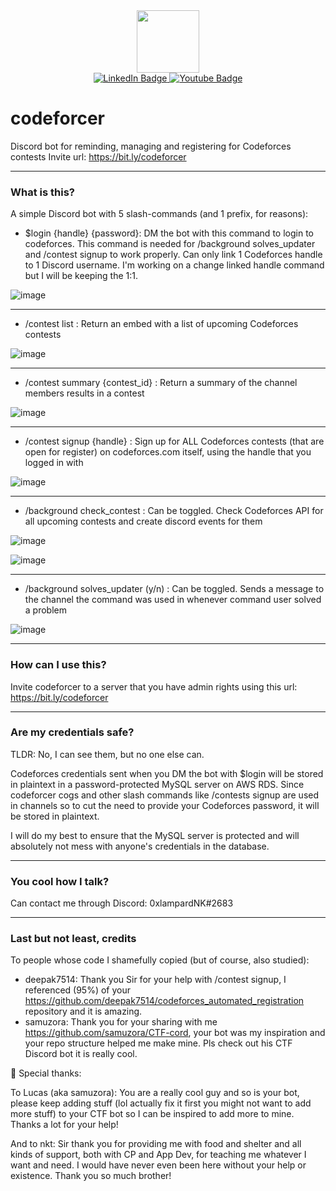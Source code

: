 <div id="header" align="center">
  <img src="https://bit.ly/cf-logo-dis" width="100"/>
</div>

<div id="badges" align="center">
  <a href="https://discord.gg/AThCD7EV">
    <img src="https://img.shields.io/badge/Discord-blue?style=for-the-badge&logo=discord&logoColor=white" alt="LinkedIn Badge"/>
  </a>
  <a href="mailto:nguyenkhackhanhlam@gmail.com">
    <img src="https://img.shields.io/badge/Gmail-red?style=for-the-badge&logo=gmail&logoColor=white" alt="Youtube Badge"/>
  </a>
</div>

<div id="counters" align="center">
  <img src="https://komarev.com/ghpvc/?username=lampardnk&style=flat-square&color=blue" alt=""/>
</div>

# codeforcer
Discord bot for reminding, managing and registering for Codeforces contests
Invite url: https://bit.ly/codeforcer

---

### What is this?
A simple Discord bot with 5 slash-commands (and 1 prefix, for reasons):

- $login {handle} {password}: DM the bot with this command to login to codeforces. This command is needed for /background solves_updater and /contest signup to work properly. Can only link 1 Codeforces handle to 1 Discord username. I'm working on a change linked handle command but I will be keeping the 1:1.  

![image](https://user-images.githubusercontent.com/28803484/162221947-f5f55b32-42d0-421e-90b3-8436377b2c62.png)

---

- /contest list : Return an embed with a list of upcoming Codeforces contests

![image](https://user-images.githubusercontent.com/28803484/162218062-3f7e3a97-9180-4e46-b3d9-a31b5706cefe.png)

---

- /contest summary {contest_id} : Return a summary of the channel members results in a contest

![image](https://user-images.githubusercontent.com/28803484/162221232-7e51d143-88c2-4c09-8385-b90c0f52ceda.png)

---

- /contest signup {handle} : Sign up for ALL Codeforces contests (that are open for register) on codeforces.com itself, using the handle that you logged in with

![image](https://user-images.githubusercontent.com/28803484/162227382-ec11603a-c2dd-41ee-8ede-8f1eb5bf236f.png)

---

- /background check_contest : Can be toggled. Check Codeforces API for all upcoming contests and create discord events for them

![image](https://user-images.githubusercontent.com/28803484/162219000-9320e9da-984d-4352-ad12-83fd4b577a41.png)

![image](https://user-images.githubusercontent.com/28803484/162219083-678da69c-eef4-4712-8b8f-c87ac09386ce.png)

---

- /background solves_updater (y/n) : Can be toggled. Sends a message to the channel the command was used in whenever command user solved a problem 

![image](https://user-images.githubusercontent.com/28803484/162220750-3c217706-815f-44b5-810f-f2008389d8f4.png)

---

### How can I use this?
Invite codeforcer to a server that you have admin rights using this url: https://bit.ly/codeforcer

--- 

### Are my credentials safe?
TLDR: No, I can see them, but no one else can. 

Codeforces credentials sent when you DM the bot with $login will be stored in plaintext in a password-protected MySQL server on AWS RDS. Since codeforcer cogs and other slash commands like /contests signup are used in channels so to cut the need to provide your Codeforces password, it will be stored in plaintext.

I will do my best to ensure that the MySQL server is protected and will absolutely not mess with anyone's credentials in the database.  

---

### You cool how I talk? 
Can contact me through Discord: 0xlampardNK#2683

---

### Last but not least, credits

To people whose code I shamefully copied (but of course, also studied):
- deepak7514: Thank you Sir for your help with /contest signup, I referenced (95%) of your https://github.com/deepak7514/codeforces_automated_registration repository and it is amazing.
- samuzora: Thank you for your sharing with me https://github.com/samuzora/CTF-cord, your bot was my inspiration and your repo structure helped me make mine. Pls check out his CTF Discord bot it is really cool.

:sparkling_heart: Special thanks:

To Lucas (aka samuzora): You are a really cool guy and so is your bot, please keep adding stuff (lol actually fix it first you might not want to add more stuff) to your CTF bot so I can be inspired to add more to mine. Thanks a lot for your help!

And to nkt: Sir thank you for providing me with food and shelter and all kinds of support, both with CP and App Dev, for teaching me whatever I want and need. I would have never even been here without your help or existence. Thank you so much brother!  
